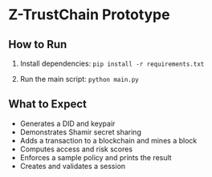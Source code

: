 # Z-TrustChain Prototype

## How to Run

1. Install dependencies:
   `pip install -r requirements.txt`    

2. Run the main script:
   `python main.py`

## What to Expect

- Generates a DID and keypair
- Demonstrates Shamir secret sharing
- Adds a transaction to a blockchain and mines a block
- Computes access and risk scores
- Enforces a sample policy and prints the result
- Creates and validates a session

